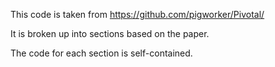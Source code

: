 This code is taken from https://github.com/pigworker/Pivotal/

It is broken up into sections based on the paper.

The code for each section is self-contained.
